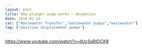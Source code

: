 ```yaml
---
layout: post
title: How plunger pump works - Animation
date: 2018-01-24
cat: ["Wastewater Transfer","wastewater pumps","wastewater"]
tag: ["positive displacement pumps"]
---
```


https://www.youtube.com/watch?v=dUcSqRIDCK8

